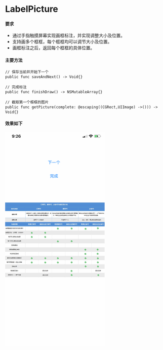 # LabelPicture


#### 要求
- 通过手指触摸屏幕实现画框标注，并实现调整大小及位置。
- 支持画多个框框，每个框框均可以调节大小及位置。
- 画框标注之后，返回每个框框的具体位置。

#### 主要方法
```
// 保存当前并开始下一个
public func saveAndNext() -> Void{}

// 完成标注
public func finishDraw() -> NSMutableArray{}

// 截取第一个框框的图片
public func getPicture(complete: @escaping((CGRect,UIImage) ->())) -> Void{}
```


#### 效果如下
![](label_picture.gif)
